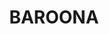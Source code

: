 ---
lastmod: '2025-04-06T06:05:21+00:00'
latitude: -27.464676
layout: suburb
longitude: 152.999039
postcode: '4064'
state: QLD
title: BAROONA
url: /qld/baroona/
---
